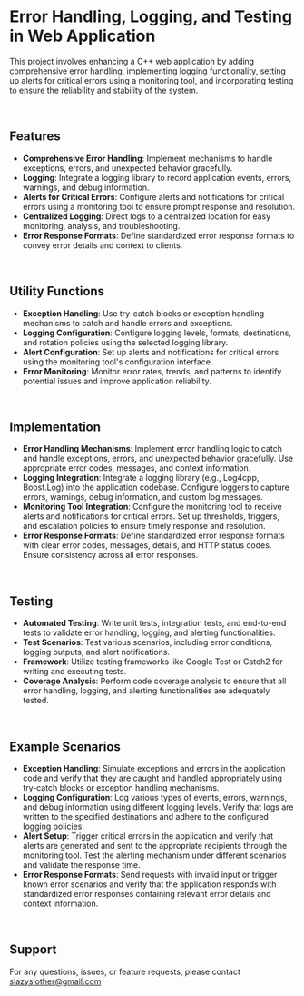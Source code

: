 # Error Handling, Logging, and Testing in Web Application

This project involves enhancing a C++ web application by adding comprehensive error handling, implementing logging functionality, setting up alerts for critical errors using a monitoring tool, and incorporating testing to ensure the reliability and stability of the system.


<br/>

## Features

- __Comprehensive Error Handling__: Implement mechanisms to handle exceptions, errors, and unexpected behavior gracefully.
- __Logging__: Integrate a logging library to record application events, errors, warnings, and debug information.
- __Alerts for Critical Errors__: Configure alerts and notifications for critical errors using a monitoring tool to ensure prompt response and resolution.
- __Centralized Logging__: Direct logs to a centralized location for easy monitoring, analysis, and troubleshooting.
- __Error Response Formats__: Define standardized error response formats to convey error details and context to clients.
<br/>

## Utility Functions

- __Exception Handling__: Use try-catch blocks or exception handling mechanisms to catch and handle errors and exceptions.
- __Logging Configuration__: Configure logging levels, formats, destinations, and rotation policies using the selected logging library.
- __Alert Configuration__: Set up alerts and notifications for critical errors using the monitoring tool's configuration interface.
- __Error Monitoring__: Monitor error rates, trends, and patterns to identify potential issues and improve application reliability.

<br/>

## Implementation

- __Error Handling Mechanisms__: Implement error handling logic to catch and handle exceptions, errors, and unexpected behavior gracefully. Use appropriate error codes, messages, and context information.
- __Logging Integration__: Integrate a logging library (e.g., Log4cpp, Boost.Log) into the application codebase. Configure loggers to capture errors, warnings, debug information, and custom log messages.
- __Monitoring Tool Integration__: Configure the monitoring tool to receive alerts and notifications for critical errors. Set up thresholds, triggers, and escalation policies to ensure timely response and resolution.
- __Error Response Formats__: Define standardized error response formats with clear error codes, messages, details, and HTTP status codes. Ensure consistency across all error responses.

<br/>

## Testing

- __Automated Testing__: Write unit tests, integration tests, and end-to-end tests to validate error handling, logging, and alerting functionalities.
- __Test Scenarios__: Test various scenarios, including error conditions, logging outputs, and alert notifications.
- __Framework__: Utilize testing frameworks like Google Test or Catch2 for writing and executing tests.
- __Coverage Analysis__: Perform code coverage analysis to ensure that all error handling, logging, and alerting functionalities are adequately tested.
  
<br/>

## Example Scenarios

- __Exception Handling__: Simulate exceptions and errors in the application code and verify that they are caught and handled appropriately using try-catch blocks or exception handling mechanisms.
- __Logging Configuration__: Log various types of events, errors, warnings, and debug information using different logging levels. Verify that logs are written to the specified destinations and adhere to the configured logging policies.
- __Alert Setup__: Trigger critical errors in the application and verify that alerts are generated and sent to the appropriate recipients through the monitoring tool. Test the alerting mechanism under different scenarios and validate the response time.
- __Error Response Formats__: Send requests with invalid input or trigger known error scenarios and verify that the application responds with standardized error responses containing relevant error details and context information.

<br/>

## Support

For any questions, issues, or feature requests, please contact slazyslother@gmail.com

